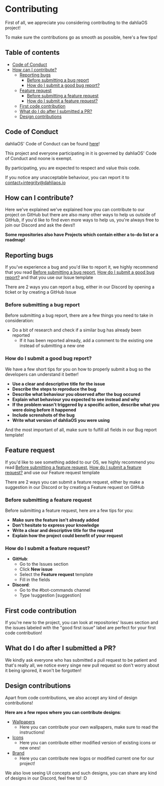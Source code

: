 # Contributing

First of all, we appreciate you considering contributing to the dahliaOS project!

To make sure the contributions go as smooth as possible, here's a few tips!

## Table of contents

- [Code of Conduct](#code-of-conduct)
- [How can I contribute?](#how-can-i-contribute)
  - [Reporting bugs](#reporting-bugs)
    - [Before submitting a bug report](#before-submitting-a-bug-report)
    - [How do I submit a good bug report?](#how-do-i-submit-a-good-bug-report)
  - [Feature request](#feature-request)
    - [Before submitting a feature request](#before-submitting-a-feature-request)
    - [How do I submit a feature request?](#how-do-i-submit-a-feature-request)
  - [First code contribution](#first-code-contribution)
  - [What do I do after I submitted a PR?](#what-do-i-do-after-i-submitted-a-pr)
  - [Design contributions](#design-contributions)

## Code of Conduct

dahliaOS' Code of Conduct can be found [here](../CODE_OF_CONDUCT.md)!

This project and everyone participating in it is governed by dahliaOS' Code of Conduct and noone is exempt.

By participating, you are expected to respect and value thsis code. 

If you notice any unacceptable behaviour, you can report it to contact+integrity@dahliaos.io

## How can I contribute?

Here we've explained we've explained how you can contribute to our project on GitHub but there are also many other ways to help us outside of GitHub, if you'd like to find even more ways to help us, you're always free to join our Discord and ask the devs!!

**Some repositories also have Projects which contain either a to-do list or a roadmap!**

## Reporting bugs

If you've experience a bug and you'd like to report it, we highly recommend that you read [Before submitting a bug report](#before-submitting-a-bug-report), [How do I submit a good bug report?](#how-do-i-submit-a-good-bug-report) and that you use our Issue template

There are 2 ways you can report a bug, either in our Discord by opening a ticket or by creating a GitHub Issue

### Before submitting a bug report

Before submitting a bug report, there are a few things you need to take in consideration:

* Do a bit of research and check if a similar bug has already been reported
  * If it has been reported already, add a comment to the existing one instead of submitting a new one

### How do I submit a good bug report?

We have a few short tips for you on how to properly submit a bug so the developers can understand it better!

* **Use a clear and descriptive title for the issue**
* **Describe the steps to reproduce the bug**
* **Describe what behaviour you observed after the bug occured**
* **Explain what behaviour you expected to see instead and why**
* **If the problem wasn't triggered by a specific action, describe what you were doing before it happened**
* **Include screnshots of the bug**
* **Write what version of dahliaOS you were using**

And the most important of all, make sure to fulfill all fields in our Bug report template!

## Feature request

If you'd like to see something added to our OS, we highly recommend you read [Before submitting a feature request](#before-submitting-a-feature-request), [How do I submit a feature request?](#how-do-i-submit-a-feature-request) and use our Feature request template

There are 2 ways you can submit a feature request, either by make a suggestion in our Discord or by creating a Feature request on GitHub

### Before submitting a feature request

Before submitting a feature request, here are a few tips for you:

* **Make sure the feature isn't already added**
* **Don't hesitate to express your knowledge**
* **Write a clear and descriptive title for the request**
* **Explain how the project could benefit of your request**

### How do I submit a feature request?

* **GitHub**:
  * Go to the Issues section
  * Click **New issue**
  * Select the **Feature request** template
  * Fill in the fields
* **Discord**:
  * Go to the #bot-commands channel
  * Type !suggestion [suggestion]

## First code contribution

If you're new to the project, you can look at repositories' Issues section and the issues labeled with the "good first issue" label are perfect for your first code contribution!

## What do I do after I submitted a PR?

We kindly ask everyone who has submitted a pull request to be patient and that's really all, we notice every singe new pull request so don't worry about it being ignored, it won't be forgotten!

## Design contributions

Apart from code contributions, we also accept any kind of design contributions!

**Here are a few repos where you can contribute designs**:

* [Wallpapers](https://github.com/dahlia-os/wallpapers)
  * Here you can contribute your own wallpapers, make sure to read the instructions!
* [Icons](https://github.com/dahlia-os/icons)
  * Here you can contribute either modified version of existing icons or new ones!
* [Brand](https://github.com/dahlia-os/brand)
  * Here you can contribute new logos or modified current one for our project!

We also love seeing UI concepts and such designs, you can share any kind of designs in our Discord, feel free to! :D
